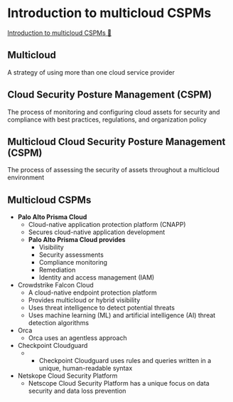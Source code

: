 # Introduction to multicloud CSPMs

[Introduction to multicloud CSPMs &#128279;](https://www.coursera.org/learn/strategies-for-cloud-security-risk-management/lecture/zJOQK/introduction-to-multicloud-cspms)

## Multicloud

A strategy of using more than one cloud service provider

## Cloud Security Posture Management (CSPM)

The process of monitoring and configuring cloud assets for security and compliance with best practices, regulations, and organization policy

## Multicloud Cloud Security Posture Management (CSPM)

The process of assessing the security of assets throughout a multicloud environment

## Multicloud CSPMs

- **Palo Alto Prisma Cloud**
  - Cloud-native application protection platform (CNAPP)
  - Secures cloud-native application development
  - **Palo Alto Prisma Cloud provides**
    - Visibility
    - Security assessments
    - Compliance monitoring
    - Remediation
    - Identity and access management (IAM)
- Crowdstrike Falcon Cloud
  - A cloud-native endpoint protection platform
  - Provides multicloud or hybrid visibility
  - Uses threat intelligence to detect potential threats
  - Uses machine learning (ML) and artificial intelligence (AI) threat detection algorithms
- Orca
  - Orca uses an agentless approach
- Checkpoint Cloudguard
  - - Checkpoint Cloudguard uses rules and queries written in a unique, human-readable syntax
- Netskope Cloud Security Platform
  - Netscope Cloud Security Platform has a unique focus on data security and data loss prevention

